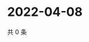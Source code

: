 # 2022-04-08

共 0 条

<!-- BEGIN WEIBO -->
<!-- 最后更新时间 Fri Apr 08 2022 07:15:19 GMT+0800 (China Standard Time) -->

<!-- END WEIBO -->
